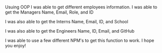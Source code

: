 Usuing OOP I was able to get different employees information.
I was able to get the Managers 
Name,
Email,
Role,
and ID

I was also able to get the Interns 
Name,
Email,
ID,
and School

I was also able to get the Engineers
Name,
ID,
Email,
and GitHub

I was able to use a few different NPM's to get this function to work. I hope you enjoy!
